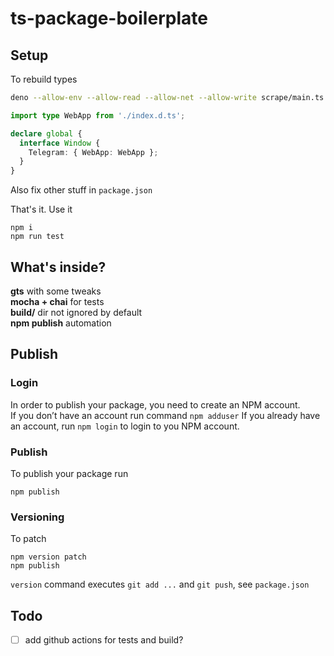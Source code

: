 # ts-package-boilerplate

## Setup

To rebuild types

```sh
deno --allow-env --allow-read --allow-net --allow-write scrape/main.ts
```

```ts
import type WebApp from './index.d.ts';

declare global {
  interface Window {
    Telegram: { WebApp: WebApp };
  }
}
```

Also fix other stuff in `package.json`

That's it. Use it

```
npm i
npm run test
```

## What's inside?

**gts** with some tweaks  
**mocha + chai** for tests  
**build/** dir not ignored by default  
**npm publish** automation

## Publish

### Login

In order to publish your package, you need to create an NPM account.  
If you don’t have an account run command `npm adduser`
If you already have an account, run `npm login` to login to you NPM account.

### Publish

To publish your package run

```
npm publish
```

### Versioning

To patch

```
npm version patch
npm publish
```

`version` command executes `git add ...` and `git push`, see `package.json`

## Todo

- [ ] add github actions for tests and build?
